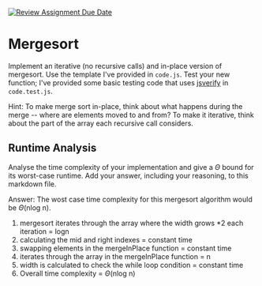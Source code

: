 [![Review Assignment Due Date](https://classroom.github.com/assets/deadline-readme-button-24ddc0f5d75046c5622901739e7c5dd533143b0c8e959d652212380cedb1ea36.svg)](https://classroom.github.com/a/1uurLsu5)
# Mergesort

Implement an iterative (no recursive calls) and in-place version of mergesort.
Use the template I've provided in `code.js`. Test your new function; I've
provided some basic testing code that uses
[jsverify](https://jsverify.github.io/) in `code.test.js`.

Hint: To make merge sort in-place, think about what happens during the merge --
where are elements moved to and from? To make it iterative, think about the
part of the array each recursive call considers.

## Runtime Analysis

Analyse the time complexity of your implementation and give a $\Theta$ bound for
its worst-case runtime. Add your answer, including your reasoning, to this
markdown file.

Answer: The wost case time complexity for this mergesort algorithm would be $\Theta$(nlog n).
1. mergesort iterates through the array where the width grows *2 each iteration = logn
2. calculating the mid and right indexes = constant time
3. swapping elements in the mergeInPlace function = constant time
4. iterates through the array in the mergeInPlace function = n
5. width is calculated to check the while loop condition = constant time
6. Overall time complexity = $\Theta$(nlog n)


